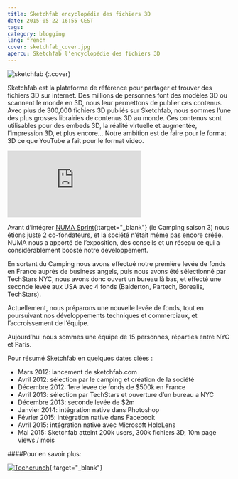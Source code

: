 ```yaml
---
title: Sketchfab encyclopédie des fichiers 3D
date: 2015-05-22 16:55 CEST
tags:
category: blogging
lang: french
cover: sketchfab_cover.jpg
apercu: Sketchfab l'encyclopédie des fichiers 3D
---
```


![sketchfab](team-sketchfab-alban-cedric.jpg)
{:.cover}

Sketchfab est la plateforme de référence pour partager et trouver des fichiers 3D sur internet. Des millions de personnes font des modèles 3D ou scannent le monde en 3D, nous leur permettons de publier ces contenus. Avec plus de 300,000 fichiers 3D publiés sur Sketchfab, nous sommes l’une des plus grosses librairies de contenus 3D au monde. Ces contenus sont utilisables pour des embeds 3D, la réalité virtuelle et augmentée, l’impression 3D, et plus encore… Notre ambition est de faire pour le format 3D ce que YouTube a fait pour le format video.

<div class="fluid second">
	<div class="mask">
		<iframe src="https://www.youtube.com/embed/gc-nGshX54Y" frameborder="0" allowfullscreen></iframe>
	</div>
</div>

Avant d’intégrer [NUMA Sprint](http://en.numa.paris/Sprint){:target="_blank"} (le Camping saison 3) nous étions juste 2 co-fondateurs, et la société n’était même pas encore créée. NUMA nous a apporté de l’exposition, des conseils et un réseau ce qui a considérablement boosté notre développement.

En sortant du Camping nous avons effectué notre première levée de fonds en France auprès de business angels, puis nous avons été sélectionné par TechStars NYC, nous avons donc ouvert un bureau là bas, et effecté une seconde levée aux USA avec 4 fonds (Balderton, Partech, Borealis, TechStars).

Actuellement, nous préparons une nouvelle levée de fonds, tout en poursuivant nos développements techniques et commerciaux, et l’accroissement de l’équipe.

Aujourd’hui nous sommes une équipe de 15 personnes, réparties entre NYC et Paris.

Pour résumé Sketchfab en quelques dates clées :

- Mars 2012: lancement de sketchfab.com
- Avril 2012: sélection par le camping et création de la société
- Décembre 2012: 1ere levee de fonds de $500k en France
- Avril 2013: sélection par TechStars et ouverture d’un bureau a NYC
- Décembre 2013: seconde levée de $2m
- Janvier 2014: intégration native dans Photoshop
- Février 2015: intégration native dans Facebook
- Avril 2015: intégration native avec Microsoft HoloLens
- Mai 2015: Sketchfab atteint 200k users, 300k fichiers 3D, 10m page views / mois

####Pour en savoir plus:

[![Techcrunch](tc-techcrunch.png)](http://techcrunch.com/2014/04/08/sketchfab-revamps-its-platform-to-become-the-soundcloud-of-3d-files/){:target="_blank"}